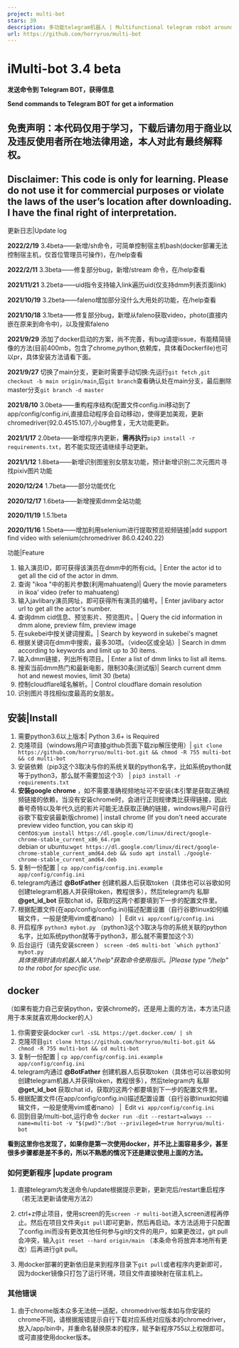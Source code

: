 ```yaml
---
project: multi-bot
stars: 39
description: 多功能telegram机器人 | Multifunctional telegram robot around message
url: https://github.com/horryruo/multi-bot
---
```


iMulti-bot 3.4 beta
===================

**发送命令到 Telegram BOT，获得信息**

**Send commands to Telegram BOT for get a information**

免责声明：本代码仅用于学习，下载后请勿用于商业以及违反使用者所在地法律用途，本人对此有最终解释权。
-------------------------------------------------

Disclaimer: This code is only for learning. Please do not use it for commercial purposes or violate the laws of the user’s location after downloading. I have the final right of interpretation.
------------------------------------------------------------------------------------------------------------------------------------------------------------------------------------------------

更新日志|Update log

**2022/2/19** 3.4beta——新增/sh命令，可简单控制宿主机bash(docker部署无法控制宿主机，仅首位管理员可操作)，在/help查看

**2022/2/11** 3.3beta——修复部分bug，新增/stream 命令，在/help查看

**2021/11/21** 3.2beta——uid指令支持输入link遍历uid(仅支持dmm列表页面link)

**2021/10/19** 3.2beta——faleno增加部分没什么大用处的功能，在/help查看

**2021/10/18** 3.1beta——修复部分bug，新增从faleno获取video，photo(直接内嵌在原来到命令中)，以及搜索faleno

**2021/9/29** 添加了docker启动的方案，尚不完善，有bug请提issue，有能精简镜像的方法(目前400mb，包含了chrome,python,依赖库，具体看Dockerfile)也可以pr，具体安装方法请看下面。

**2021/9/27** 切换了main分支，更新时需要手动切换:先运行`git fetch` ,`git checkout -b main origin/main`,后`git branch`查看确认处在main分支，最后删除master分支`git branch -d master`

**2021/8/10** 3.0beta——重构程序结构(配置文件config.ini移动到了app/config/config.ini,直接启动程序会自动移动)，使得更加美观，更新chromedriver(92.0.4515.107),小bug修复，无大功能更新。

**2021/1/17** 2.0beta——新增程序内更新，**需再执行**`pip3 install -r requirements.txt`，若不能实现还请继续手动更新。

**2021/1/12** 1.8beta——新增识别图鉴别女朋友功能，预计新增识别二次元图片寻找pixiv图片功能

**2020/12/24** 1.7beta——部分功能优化

**2020/12/17** 1.6beta——新增搜索dmm全站功能

**2020/11/19** 1.5.1beta

**2020/11/16** 1.5beta——增加利用selenium进行提取预览视频链接|add support find video with selenium(chromedriver 86.0.4240.22)

功能|Feature

1.  输入演员ID，即可获得该演员在dmm中的所有cid。| Enter the actor id to get all the cid of the actor in dmm.
2.  查询 "ikoa "中的影片参数(利用mahuateng)| Query the movie parameters in ikoa' video (refer to mahuateng)
3.  输入javlibary演员网址，即可获得所有演员的编号。| Enter javlibary actor url to get all the actor's number.
4.  查询dmm cid信息、预览影片、预览图片。| Query the cid information in dmm alone, preview film, preview image
5.  在sukebei中按关键词搜索。| Search by keyword in sukebei's magnet
6.  根据关键词在dmm中搜索，最多30项。（video区或全站）| Search in dmm according to keywords and limit up to 30 items.
7.  输入dmm链接，列出所有项目。| Enter a list of dmm links to list all items.
8.  搜索当前dmm热门和最新电影，限制30条(测试版)| Search current dmm hot and newest movies, limit 30 (beta)
9.  控制cloudflare域名解析。| Control cloudflare domain resolution
10.  识别图片寻找相似度最高的女朋友。

安装|Install
----------

1.  需要python3.6以上版本| Python 3.6+ is Required
2.  克隆项目（windows用户可直接github页面下载zip解压使用）| `git clone https://github.com/horryruo/multi-bot.git && chmod -R 755 multi-bot && cd multi-bot`
3.  安装依赖（pip3这个3取决与你的系统关联的python名字，比如系统python就等于python3，那么就不需要加这个3） | `pip3 install -r requirements.txt`
4.  **安装google chrome** ，如不需要准确视频地址可不安装(本引擎是获取正确视频链接的依赖，当没有安装chrome时，会进行正则规律类比获得链接，因此番号奇特以及年代久远的影片可能无法获取正确的链接，windows用户可自行谷歌下载安装最新版chrome) | install chrome (If you don't need accurate preview video function, you can skip it)  
    centos:`yum install https://dl.google.com/linux/direct/google-chrome-stable_current_x86_64.rpm`  
    debian or ubuntu:`wget https://dl.google.com/linux/direct/google-chrome-stable_current_amd64.deb && sudo apt install ./google-chrome-stable_current_amd64.deb`
5.  复制一份配置 | `cp app/config/config.ini.example app/config/config.ini`
6.  telegram内通过 **@BotFather** 创建机器人后获取token（具体也可以谷歌如何创建telegram机器人并获得token，教程很多），然后telegram内 私聊 **@get\_id\_bot** 获取chat id，获取的这两个都要填到下一步的配置文件里。
7.  根据配置文件(在app/config/config.ini)描述配置设置（自行谷歌linux如何编辑文件，一般是使用vim或者nano） |  Edit `vi app/config/config.ini`
8.  开启程序 `python3 mybot.py` （python3这个3取决与你的系统关联的python名字，比如系统python就等于python3，那么就不需要加这个3）
9.  后台运行（请先安装screen ） ``screen -dmS multi-bot `which python3` mybot.py``  
    _具体使用时请向机器人输入"/help"获取命令使用指示。|Please type "/help" to the robot for specific use._

docker
------

（如果有能力自己安装python，安装chrome的，还是用上面的方法，本方法只适用于本来就喜欢用docker的人）

1.  你需要安装docker `curl -sSL https://get.docker.com/ | sh`
2.  克隆项目`git clone https://github.com/horryruo/multi-bot.git && chmod -R 755 multi-bot && cd multi-bot`
3.  复制一份配置 | `cp app/config/config.ini.example app/config/config.ini`
4.  telegram内通过 **@BotFather** 创建机器人后获取token（具体也可以谷歌如何创建telegram机器人并获得token，教程很多），然后telegram内 私聊 **@get\_id\_bot** 获取chat id，获取的这两个都要填到下一步的配置文件里。
5.  根据配置文件(在app/config/config.ini)描述配置设置（自行谷歌linux如何编辑文件，一般是使用vim或者nano） |  Edit `vi app/config/config.ini`
6.  回到目录/multi-bot,运行命令 `docker run -dit --restart=always --name=multi-bot -v "$(pwd)":/bot --privileged=true horryruo/multi-bot`

**看到这里你也发现了，如果你是第一次使用docker，并不比上面容易多少，甚至很多步骤都是差不多的，所以不熟悉的情况下还是建议使用上面的方法。**

### 如何更新程序 |update program

1.  直接telegram内发送命令/update根据提示更新，更新完后/restart重启程序（若无法更新请使用方法2）
    
2.  ctrl+z停止项目，使用screen的先`screen -r multi-bot`进入screen进程再停止。然后在项目文件夹`git pull`即可更新，然后再启动。本方法适用于只配置了config.ini而没有更改其他任何参与git的文件的用户，如果更改过，git pull会冲突，输入`git reset --hard origin/main` （本条命令将放弃本地所有更改）后再进行git pull。
    
3.  用docker部署的更新依旧是来到程序目录下`git pull`或者程序内更新即可，因为docker镜像只打包了运行环境，项目文件直接映射在宿主机上。
    

### 其他错误

1.  由于chrome版本众多无法统一适配，chromedriver版本如与你安装的chrome不同，请根据报错提示自行下载对应系统对应版本的chromedriver，放入/app/bin中，并重命名替换原本的程序，赋予新程序755以上权限即可。或可直接使用docker版本。
